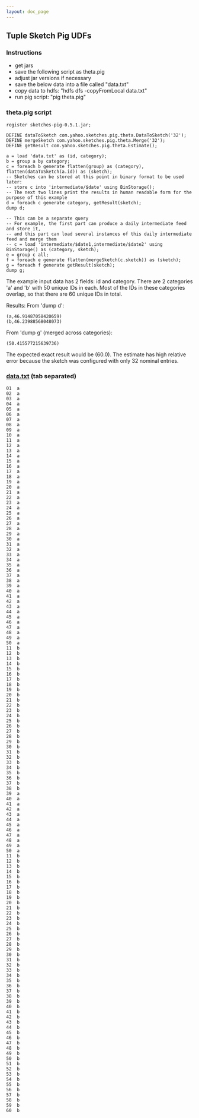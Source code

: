 ```yaml
---
layout: doc_page
---
```


## Tuple Sketch Pig UDFs

### Instructions

* get jars
* save the following script as theta.pig
* adjust jar versions if necessary
* save the below data into a file called "data.txt"
* copy data to hdfs: "hdfs dfs -copyFromLocal data.txt"
* run pig script: "pig theta.pig"

### theta.pig script

    register sketches-pig-0.5.1.jar;

    DEFINE dataToSketch com.yahoo.sketches.pig.theta.DataToSketch('32');
    DEFINE mergeSketch com.yahoo.sketches.pig.theta.Merge('32');
    DEFINE getResult com.yahoo.sketches.pig.theta.Estimate();

    a = load 'data.txt' as (id, category);
    b = group a by category;
    c = foreach b generate flatten(group) as (category), flatten(dataToSketch(a.id)) as (sketch);
    -- Sketches can be stored at this point in binary format to be used later:
    -- store c into 'intermediate/$date' using BinStorage();
    -- The next two lines print the results in human readable form for the purpose of this example
    d = foreach c generate category, getResult(sketch);
    dump d;

    -- This can be a separate query
    -- For example, the first part can produce a daily intermediate feed and store it,
    -- and this part can load several instances of this daily intermediate feed and merge them
    -- c = load 'intermediate/$date1,intermediate/$date2' using BinStorage() as (category, sketch);
    e = group c all;
    f = foreach e generate flatten(mergeSketch(c.sketch)) as (sketch);
    g = foreach f generate getResult(sketch);
    dump g;

The example input data has 2 fields: id and category.
There are 2 categories 'a' and 'b' with 50 unique IDs in each.
Most of the IDs in these categories overlap, so that there are 60 unique IDs in total.

Results:
From 'dump d':

    (a,46.91487058420659)
    (b,46.23988568048073)

From 'dump g' (merged across categories):

    (50.415577215639736)

The expected exact result would be (60.0). The estimate has high relative error because the sketch was configured with only 32 nominal entries.

### [data.txt](data.txt) (tab separated)
    01	a
    02	a
    03	a
    04	a
    05	a
    06	a
    07	a
    08	a
    09	a
    10	a
    11	a
    12	a
    13	a
    14	a
    15	a
    16	a
    17	a
    18	a
    19	a
    20	a
    21	a
    22	a
    23	a
    24	a
    25	a
    26	a
    27	a
    28	a
    29	a
    30	a
    31	a
    32	a
    33	a
    34	a
    35	a
    36	a
    37	a
    38	a
    39	a
    40	a
    41	a
    42	a
    43	a
    44	a
    45	a
    46	a
    47	a
    48	a
    49	a
    50	a
    11	b
    12	b
    13	b
    14	b
    15	b
    16	b
    17	b
    18	b
    19	b
    20	b
    21	b
    22	b
    23	b
    24	b
    25	b
    26	b
    27	b
    28	b
    29	b
    30	b
    31	b
    32	b
    33	b
    34	b
    35	b
    36	b
    37	b
    38	b
    39	a
    40	a
    41	a
    42	a
    43	a
    44	a
    45	a
    46	a
    47	a
    48	a
    49	a
    50	a
    11	b
    12	b
    13	b
    14	b
    15	b
    16	b
    17	b
    18	b
    19	b
    20	b
    21	b
    22	b
    23	b
    24	b
    25	b
    26	b
    27	b
    28	b
    29	b
    30	b
    31	b
    32	b
    33	b
    34	b
    35	b
    36	b
    37	b
    38	b
    39	b
    40	b
    41	b
    42	b
    43	b
    44	b
    45	b
    46	b
    47	b
    48	b
    49	b
    50	b
    51	b
    52	b
    53	b
    54	b
    55	b
    56	b
    57	b
    58	b
    59	b
    60	b
